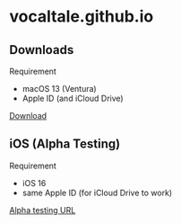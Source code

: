 # vocaltale.github.io

## Downloads

Requirement
- macOS 13 (Ventura)
- Apple ID (and iCloud Drive)

[Download](https://raw.githubusercontent.com/Vocaltale/vocaltale.github.io/main/downloads/vocaltale-macos.zip)

## iOS (Alpha Testing)

Requirement
- iOS 16
- same Apple ID (for iCloud Drive to work)

[Alpha testing URL](https://testflight.apple.com/join/fAXy3LwY)